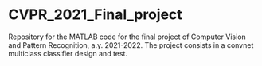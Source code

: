 # CVPR_2021_Final_project
Repository for the MATLAB code for the final project of Computer Vision and Pattern Recognition, a.y. 2021-2022. The project consists in a convnet multiclass classifier design and test.
